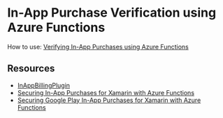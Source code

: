 # In-App Purchase Verification using Azure Functions

How to use: [Verifying In-App Purchases using Azure Functions](https://dgatto.com/posts/2020/05/verifying-iap-azure/)

## Resources

- [InAppBillingPlugin](https://jamesmontemagno.github.io/InAppBillingPlugin/)
- [Securing In-App Purchases for Xamarin with Azure Functions](http://jonathanpeppers.com/Blog/securing-in-app-purchases-for-xamarin-with-azure-functions)
- [Securing Google Play In-App Purchases for Xamarin with Azure Functions](http://jonathanpeppers.com/Blog/securing-google-play-in-app-purchases-for-xamarin-with-azure-functions)